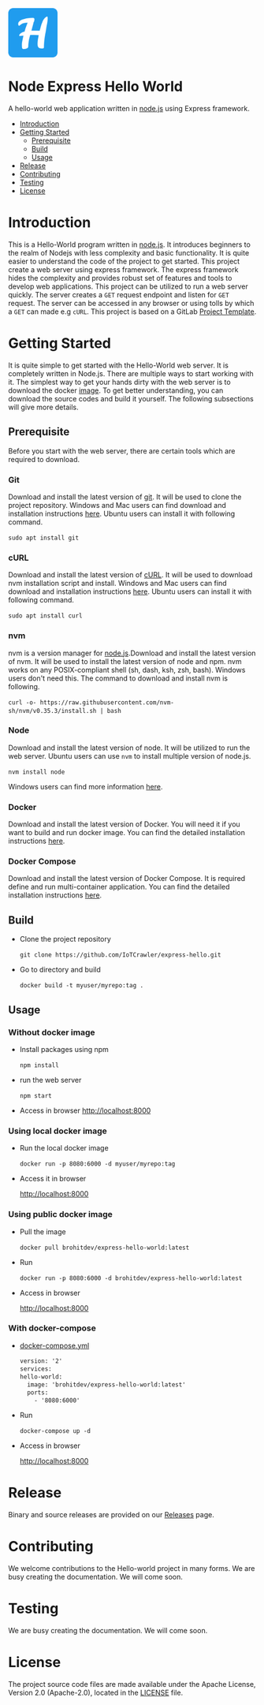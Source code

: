 <img src="img/logo.png" width="100" height="100" />

# Node Express Hello World
A hello-world web application written in [node.js](https://nodejs.org/en/) using Express framework.
* [Introduction](#introduction)
* [Getting Started](#getting-started)
  * [Prerequisite](prerequisite)
  * [Build](#build)
  * [Usage](#usage)
* [Release](#release)
* [Contributing](#contributing)
* [Testing](#testing)
* [License](#license)

# Introduction
This is a Hello-World program written in [node.js](https://nodejs.org/en/). It introduces beginners to the realm of Nodejs with less complexity and basic functionality. It is quite easier to understand the code of the project to get started. This project create a web server using express framework. The express framework hides the complexity and provides robust set of features and tools to develop web applications. This project can be utilized to run a web server quickly. The server creates a `GET` request endpoint and listen for `GET` request. The server can be accessed in any browser or using tolls by which a `GET` can made e.g `cURL`. This project is based on a GitLab [Project Template](https://docs.gitlab.com/ee/gitlab-basics/create-project.html).
# Getting Started
It is quite simple to get started with the Hello-World web server. It is completely written in Node.js. There are multiple ways to start working with it. The simplest way to get your hands dirty with the web server is to download the docker [image](https://hub.docker.com/r/brohitdev/express-hello-world). To get better understanding, you can download the source codes and build it yourself. The following subsections will give more details.
## Prerequisite
Before you start with the web server, there are certain tools which are required to download.
### Git
Download and install the latest version of [git](https://git-scm.com/). It will be used to clone the project repository. Windows and Mac users can find download and installation instructions [here](https://git-scm.com/downloads). Ubuntu users can install it with following command.

`sudo apt install git`
### cURL
Download and install the latest version of [cURL](https://curl.haxx.se/). It will be used to download nvm installation script and install. Windows and Mac users can find download and installation instructions [here](https://curl.haxx.se/download.html). Ubuntu users can install it with following command.

`sudo apt install curl`
### nvm
nvm is a version manager for [node.js](https://nodejs.org/en/).Download and install the latest version of nvm. It will be used to install the latest version of node and npm. nvm works on any POSIX-compliant shell (sh, dash, ksh, zsh, bash). Windows users don't need this. The command to download and install nvm is following.

`curl -o- https://raw.githubusercontent.com/nvm-sh/nvm/v0.35.3/install.sh | bash`
### Node
Download and install the latest version of node. It will be utilized to run the web server. Ubuntu users can use `nvm` to install multiple version of node.js.

`nvm install node`

Windows users can find more information [here](https://nodejs.org/en/download/).
### Docker
Download and install the latest version of Docker. You will need it if you want to build and run docker image. You can find the detailed installation instructions [here](https://docs.docker.com/engine/install/ubuntu/#install-using-the-repository).
### Docker Compose
Download and install the latest version of Docker Compose. It is required define and run multi-container application. You can find the detailed installation instructions [here](https://docs.docker.com/compose/install/#install-compose-on-linux-systems).
## Build
* Clone the project repository

  `git clone https://github.com/IoTCrawler/express-hello.git`
* Go to directory and build

  `docker build -t myuser/myrepo:tag .`
## Usage
### Without docker image
* Install packages using npm

  `npm install`
* run the web server

  `npm start`
* Access in browser
  [http://localhost:8000](http://localhost:8000)
### Using local docker image
* Run the local docker image

  `docker run -p 8080:6000 -d myuser/myrepo:tag`
* Access it in browser

  [http://localhost:8000](http://localhost:8000)
### Using public docker image
* Pull the image

  `docker pull brohitdev/express-hello-world:latest`

* Run

  `docker run -p 8080:6000 -d brohitdev/express-hello-world:latest`

* Access in browser

  [http://localhost:8000](http://localhost:8000)
### With docker-compose
* [docker-compose.yml](docker-compose.yml)
  ```
  version: '2'
  services:
  hello-world:
    image: 'brohitdev/express-hello-world:latest'
    ports:
      - '8080:6000'
  ```
* Run

  `docker-compose up -d`

* Access in browser

  [http://localhost:8000](http://localhost:8000)

# Release
Binary and source releases are provided on our [Releases](https://github.com/IoTCrawler/express-hello/releases) page.
# Contributing
We welcome contributions to the Hello-world project in many forms. We are busy creating the documentation. We will come soon.
# Testing
We are busy creating the documentation. We will come soon.
# License
The project source code files are made available under the Apache License, Version 2.0 (Apache-2.0), located in the [LICENSE](LICENSE) file.